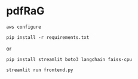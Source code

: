# pdfRaG

```aws configure```


```pip install -r requirements.txt```

or

```pip install streamlit boto3 langchain faiss-cpu```


```streamlit run frontend.py```
